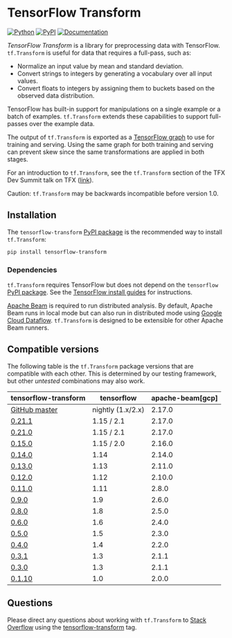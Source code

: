 <!-- See: www.tensorflow.org/tfx/transform/ -->

# TensorFlow Transform

[![Python](https://img.shields.io/pypi/pyversions/tensorflow-transform.svg?style=plastic)](https://github.com/tensorflow/transform)
[![PyPI](https://badge.fury.io/py/tensorflow-transform.svg)](https://badge.fury.io/py/tensorflow-transform)
[![Documentation](https://img.shields.io/badge/api-reference-blue.svg)](https://www.tensorflow.org/tfx/transform/api_docs/python/tft)

*TensorFlow Transform* is a library for preprocessing data with TensorFlow.
`tf.Transform` is useful for data that requires a full-pass, such as:

* Normalize an input value by mean and standard deviation.
* Convert strings to integers by generating a vocabulary over all input values.
* Convert floats to integers by assigning them to buckets based on the observed
  data distribution.

TensorFlow has built-in support for manipulations on a single example or a batch
of examples. `tf.Transform` extends these capabilities to support full-passes
over the example data.

The output of `tf.Transform` is exported as a
[TensorFlow graph](http://tensorflow.org/guide/graphs) to use for training and serving.
Using the same graph for both training and serving can prevent skew since the
same transformations are applied in both stages.

For an introduction to `tf.Transform`, see the `tf.Transform` section of the
TFX Dev Summit talk on TFX
([link](https://www.youtube.com/watch?v=vdG7uKQ2eKk&feature=youtu.be&t=199)).

Caution: `tf.Transform` may be backwards incompatible before version 1.0.

## Installation

The `tensorflow-transform`
[PyPI package](https://pypi.org/project/tensorflow-transform/) is the
recommended way to install `tf.Transform`:

```bash
pip install tensorflow-transform
```

### Dependencies

`tf.Transform` requires TensorFlow but does not depend on the `tensorflow`
[PyPI package](https://pypi.org/project/tensorflow/). See the
[TensorFlow install guides](https://www.tensorflow.org/install/) for
instructions.

[Apache Beam](https://beam.apache.org/) is required to run distributed analysis.
By default, Apache Beam runs in local mode but can also run in distributed mode
using [Google Cloud Dataflow](https://cloud.google.com/dataflow/).
`tf.Transform` is designed to be extensible for other Apache Beam runners.

## Compatible versions

The following table is the `tf.Transform` package versions that are
compatible with each other. This is determined by our testing framework, but
other *untested* combinations may also work.

tensorflow-transform                                                            | tensorflow        | apache-beam[gcp]
------------------------------------------------------------------------------- | ----------------- | ----------------
[GitHub master](https://github.com/tensorflow/transform/blob/master/RELEASE.md) | nightly (1.x/2.x) | 2.17.0
[0.21.1](https://github.com/tensorflow/transform/blob/v0.21.1/RELEASE.md)       | 1.15 / 2.1        | 2.17.0
[0.21.0](https://github.com/tensorflow/transform/blob/v0.21.0/RELEASE.md)       | 1.15 / 2.1        | 2.17.0
[0.15.0](https://github.com/tensorflow/transform/blob/v0.15.0/RELEASE.md)       | 1.15 / 2.0        | 2.16.0
[0.14.0](https://github.com/tensorflow/transform/blob/v0.14.0/RELEASE.md)       | 1.14              | 2.14.0
[0.13.0](https://github.com/tensorflow/transform/blob/v0.13.0/RELEASE.md)       | 1.13              | 2.11.0
[0.12.0](https://github.com/tensorflow/transform/blob/v0.12.0/RELEASE.md)       | 1.12              | 2.10.0
[0.11.0](https://github.com/tensorflow/transform/blob/v0.11.0/RELEASE.md)       | 1.11              | 2.8.0
[0.9.0](https://github.com/tensorflow/transform/blob/v0.9.0/RELEASE.md)         | 1.9               | 2.6.0
[0.8.0](https://github.com/tensorflow/transform/blob/v0.8.0/RELEASE.md)         | 1.8               | 2.5.0
[0.6.0](https://github.com/tensorflow/transform/blob/v0.6.0/RELEASE.md)         | 1.6               | 2.4.0
[0.5.0](https://github.com/tensorflow/transform/blob/v0.5.0/RELEASE.md)         | 1.5               | 2.3.0
[0.4.0](https://github.com/tensorflow/transform/blob/v0.4.0/RELEASE.md)         | 1.4               | 2.2.0
[0.3.1](https://github.com/tensorflow/transform/blob/v0.3.1/RELEASE.md)         | 1.3               | 2.1.1
[0.3.0](https://github.com/tensorflow/transform/blob/v0.3.0/RELEASE.md)         | 1.3               | 2.1.1
[0.1.10](https://github.com/tensorflow/transform/blob/v0.1.10/RELEASE.md)       | 1.0               | 2.0.0

## Questions

Please direct any questions about working with `tf.Transform` to
[Stack Overflow](https://stackoverflow.com) using the
[tensorflow-transform](https://stackoverflow.com/questions/tagged/tensorflow-transform)
tag.
